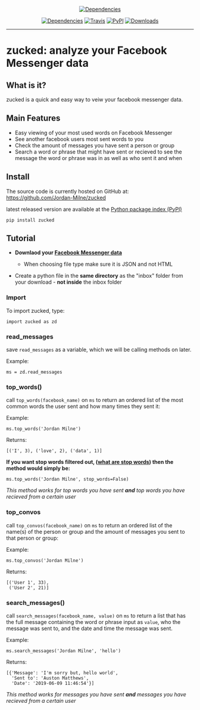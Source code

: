 <p align="center">
  <a href="https://github.com/Jordan-Milne/zucked"><img alt="Dependencies"src="https://raw.githubusercontent.com/Jordan-Milne/zucked/master/icon.png"></a>
<p>
<p align="center">   
  <a href="https://github.com/Jordan-Milne/zucked/blob/master/setup.py"><img alt="Dependencies"src="https://img.shields.io/badge/dependencies-0-brightgreen"></a>
  <a href="https://travis-ci.org/github/Jordan-Milne/zucked"><img alt="Travis" src="https://img.shields.io/travis/jordan-milne/zucked"></a>   
  <a href="https://pypi.python.org/pypi/zucked"><img alt="PyPI" src="https://img.shields.io/pypi/v/zucked"></a>   
  <a href="https://pypi.org/project/zucked/"><img alt="Downloads" src="https://img.shields.io/pypi/dm/zucked"></a>
</p>


-----------

# zucked: analyze your Facebook Messenger data

## What is it?

zucked is a quick and easy way to veiw your facebook messenger data.



## Main Features

* Easy viewing of your most used words on Facebook Messenger
* See another facebook users most sent words to you
* Check the amount of messages you have sent a person or group
* Search a word or phrase that might have sent or recieved to see the message the word or phrase was in as well as who sent it and when



## Install


The source code is currently hosted on GitHub at: https://github.com/Jordan-Milne/zucked

latest released version are available at the [Python package index (PyPI)](https://pypi.org/project/zucked/)

`pip install zucked`


## Tutorial

* **Downlaod your [Facebook Messenger data](https://www.zapptales.com/en/download-facebook-messenger-chat-history-how-to/)**
  * When choosing file type make sure it is JSON and not HTML

* Create a python file in the **same directory** as the "inbox" folder from your download -  **not inside** the inbox folder


### Import

To import zucked, type:

```
import zucked as zd
```

### read_messages

save `read_messages` as a variable, which we will be calling methods on later.

Example:
```
ms = zd.read_messages
```

### top_words()

call `top_words(facebook_name)` on `ms` to return an ordered list of the most common words the user sent and how many times they sent it:

Example:
```
ms.top_words('Jordan Milne')
```
Returns:

```
[('I', 3), ('love', 2), ('data', 1)]
```
**If you want stop words filtered out, ([what are stop words](https://en.wikipedia.org/wiki/Stop_words)) then the method would simply be:**
```
ms.top_words('Jordan Milne', stop_words=False)
```

*This method works for top words you have sent **and** top words you have recieved from a certain user*

### top_convos

call `top_convos(facebook_name)` on `ms` to return an ordered list of the name(s) of the person or group and the amount of messages you sent to that person or group:

Example:
```
ms.top_convos('Jordan Milne')
```
Returns:
```
[('User 1', 33),
 ('User 2', 21)]
```
### search_messages()

call `search_messages(facebook_name, value)` on `ms` to return a list that has the full message containing the word or phrase input as `value`, who the message was sent to, and the date and time the message was sent.

Example:
```
ms.search_messages('Jordan Milne', 'hello')
```
Returns:
```
[{'Message': 'I'm sorry but, hello world',
  'Sent to': 'Auston Matthews',
  'Date': '2019-06-09 11:46:54'}]
```

*This method works for messages you have sent **and** messages you have recieved from a certain user*
